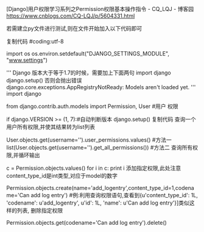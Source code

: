 [Django]用户权限学习系列之Permission权限基本操作指令 - CQ_LQJ - 博客园 https://www.cnblogs.com/CQ-LQJ/p/5604331.html

若需建立py文件进行测试,则在文件开始加入以下代码即可

复制代码
#coding:utf-8 

import os 
os.environ.setdefault("DJANGO_SETTINGS_MODULE", "www.settings") 

'''
Django 版本大于等于1.7的时候，需要加上下面两句
import django
django.setup()
否则会抛出错误 django.core.exceptions.AppRegistryNotReady: Models aren't loaded yet.
'''
import django

from django.contrib.auth.models import Permission, User #用户 权限

if django.VERSION >= (1, 7):#自动判断版本
    django.setup()
复制代码
查询一个用户所有权限,并使其结果转为list列表

User.objects.get(username='').user_permissions.values()
#方法一
list(User.objects.get(username='').get_all_permissions())
#方法二
查询所有权限,并循环输出

c = Permission.objects.values()
for i in c:
    print i
添加指定权限,此处注意content_type_id是int类型,对应于model的数字

Permission.objects.create(name='add_logentry',content_type_id=1,codename='Can add log entry')
#例:利用查询权限语句,查看到{u'content_type_id': 1L, 'codename': u'add_logentry', u'id': 1L, 'name': u'Can add log entry'}]类似这样的列表,
删除指定权限

Permission.objects.get(codename='Can add log entry').delete()